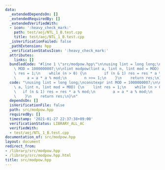 ```yaml
---
data:
  _extendedDependsOn: []
  _extendedRequiredBy: []
  _extendedVerifiedWith:
  - icon: ':heavy_check_mark:'
    path: test/aoj/NTL_1_B.test.cpp
    title: test/aoj/NTL_1_B.test.cpp
  _isVerificationFailed: false
  _pathExtension: hpp
  _verificationStatusIcon: ':heavy_check_mark:'
  attributes:
    links: []
  bundledCode: "#line 1 \"src/modpow.hpp\"\n\nusing lint = long long;\nconstexpr int\
    \ MOD = 1000000007;\n\nlint modpow(lint a, lint n, lint mod = MOD) {\n    lint\
    \ res = 1;\n    while (n > 0) {\n        if (n & 1) res = res * a % mod;\n   \
    \     a = a * a % mod;\n        n >>= 1;\n    }\n    return res;\n}\n"
  code: "\nusing lint = long long;\nconstexpr int MOD = 1000000007;\n\nlint modpow(lint\
    \ a, lint n, lint mod = MOD) {\n    lint res = 1;\n    while (n > 0) {\n     \
    \   if (n & 1) res = res * a % mod;\n        a = a * a % mod;\n        n >>= 1;\n\
    \    }\n    return res;\n}\n"
  dependsOn: []
  isVerificationFile: false
  path: src/modpow.hpp
  requiredBy: []
  timestamp: '2021-01-27 22:37:38+09:00'
  verificationStatus: LIBRARY_ALL_AC
  verifiedWith:
  - test/aoj/NTL_1_B.test.cpp
documentation_of: src/modpow.hpp
layout: document
redirect_from:
- /library/src/modpow.hpp
- /library/src/modpow.hpp.html
title: src/modpow.hpp
---
```

